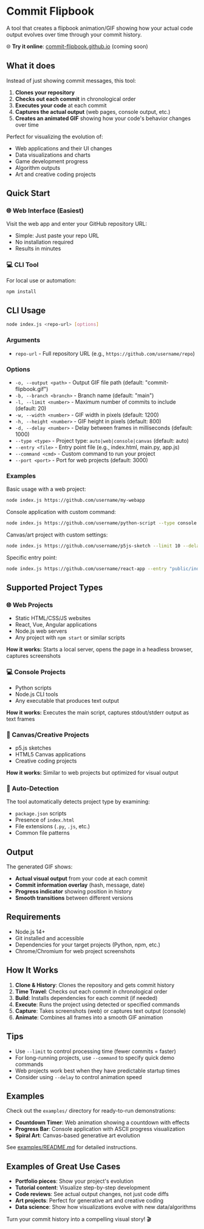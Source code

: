 # Commit Flipbook

A tool that creates a flipbook animation/GIF showing how your actual code output evolves over time through your commit history.

🌐 **Try it online**: [commit-flipbook.github.io](https://commit-flipbook.github.io) (coming soon)

## What it does

Instead of just showing commit messages, this tool:
1. **Clones your repository**
2. **Checks out each commit** in chronological order
3. **Executes your code** at each commit
4. **Captures the actual output** (web pages, console output, etc.)
5. **Creates an animated GIF** showing how your code's behavior changes over time

Perfect for visualizing the evolution of:
- Web applications and their UI changes
- Data visualizations and charts
- Game development progress
- Algorithm outputs
- Art and creative coding projects

## Quick Start

### 🌐 Web Interface (Easiest)

Visit the web app and enter your GitHub repository URL:
- Simple: Just paste your repo URL
- No installation required
- Results in minutes

### 💻 CLI Tool

For local use or automation:

```bash
npm install
```

## CLI Usage

```bash
node index.js <repo-url> [options]
```

### Arguments

- `repo-url` - Full repository URL (e.g., `https://github.com/username/repo`)

### Options

- `-o, --output <path>` - Output GIF file path (default: "commit-flipbook.gif")
- `-b, --branch <branch>` - Branch name (default: "main")
- `-l, --limit <number>` - Maximum number of commits to include (default: 20)
- `-w, --width <number>` - GIF width in pixels (default: 1200)
- `-h, --height <number>` - GIF height in pixels (default: 800)
- `-d, --delay <number>` - Delay between frames in milliseconds (default: 1000)
- `--type <type>` - Project type: `auto|web|console|canvas` (default: auto)
- `--entry <file>` - Entry point file (e.g., index.html, main.py, app.js)
- `--command <cmd>` - Custom command to run your project
- `--port <port>` - Port for web projects (default: 3000)

### Examples

Basic usage with a web project:
```bash
node index.js https://github.com/username/my-webapp
```

Console application with custom command:
```bash
node index.js https://github.com/username/python-script --type console --command "python3 main.py"
```

Canvas/art project with custom settings:
```bash
node index.js https://github.com/username/p5js-sketch --limit 10 --delay 2000
```

Specific entry point:
```bash
node index.js https://github.com/username/react-app --entry "public/index.html"
```

## Supported Project Types

### 🌐 Web Projects
- Static HTML/CSS/JS websites
- React, Vue, Angular applications
- Node.js web servers
- Any project with `npm start` or similar scripts

**How it works:** Starts a local server, opens the page in a headless browser, captures screenshots

### 💻 Console Projects  
- Python scripts
- Node.js CLI tools
- Any executable that produces text output

**How it works:** Executes the main script, captures stdout/stderr output as text frames

### 🎨 Canvas/Creative Projects
- p5.js sketches
- HTML5 Canvas applications
- Creative coding projects

**How it works:** Similar to web projects but optimized for visual output

### 🔧 Auto-Detection
The tool automatically detects project type by examining:
- `package.json` scripts
- Presence of `index.html`
- File extensions (`.py`, `.js`, etc.)
- Common file patterns

## Output

The generated GIF shows:
- **Actual visual output** from your code at each commit
- **Commit information overlay** (hash, message, date)
- **Progress indicator** showing position in history
- **Smooth transitions** between different versions

## Requirements

- Node.js 14+
- Git installed and accessible
- Dependencies for your target projects (Python, npm, etc.)
- Chrome/Chromium for web project screenshots

## How It Works

1. **Clone & History**: Clones the repository and gets commit history
2. **Time Travel**: Checks out each commit in chronological order  
3. **Build**: Installs dependencies for each commit (if needed)
4. **Execute**: Runs the project using detected or specified commands
5. **Capture**: Takes screenshots (web) or captures text output (console)
6. **Animate**: Combines all frames into a smooth GIF animation

## Tips

- Use `--limit` to control processing time (fewer commits = faster)
- For long-running projects, use `--command` to specify quick demo commands
- Web projects work best when they have predictable startup times
- Consider using `--delay` to control animation speed

## Examples

Check out the `examples/` directory for ready-to-run demonstrations:
- **Countdown Timer**: Web animation showing a countdown with effects
- **Progress Bar**: Console application with ASCII progress visualization  
- **Spiral Art**: Canvas-based generative art evolution

See [examples/README.md](examples/README.md) for detailed instructions.

## Examples of Great Use Cases

- **Portfolio pieces**: Show your project's evolution
- **Tutorial content**: Visualize step-by-step development
- **Code reviews**: See actual output changes, not just code diffs
- **Art projects**: Perfect for generative art and creative coding
- **Data science**: Show how visualizations evolve with new data/algorithms

Turn your commit history into a compelling visual story! 🎬